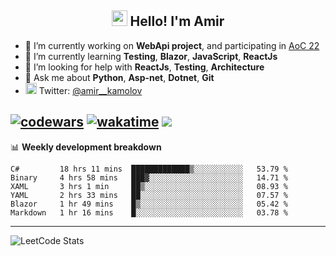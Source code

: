 <h2 align="center"><img src="https://media.giphy.com/media/hvRJCLFzcasrR4ia7z/giphy.gif" width="25px"> Hello! I'm Amir</h2>

- 🔭 I’m currently working on **WebApi project**, and participating in [AoC 22](https://adventofcode.com/)
- 🌱 I’m currently learning **Testing**, **Blazor**, **JavaScript**, **ReactJs**
- 🤔 I’m looking for help with **ReactJs**, **Testing**, **Architecture**
- 💬 Ask me about **Python**, **Asp-net**, **Dotnet**, **Git**
- <img alt="Amir Kamolov | Twitter" width="18px" src="https://raw.githubusercontent.com/peterthehan/peterthehan/master/assets/twitter.svg" /> Twitter: [@amir__kamolov](https://twitter.com/amir__kamolov)

[![codewars](https://www.codewars.com/users/Kamolov%20Amir/badges/micro)](https://www.codewars.com/users/Kamolov%20Amir)
[![wakatime](https://wakatime.com/badge/user/12da36de-2fca-4ef2-bb44-ec10c4750b61.svg)](https://wakatime.com/@12da36de-2fca-4ef2-bb44-ec10c4750b61)
![](https://komarev.com/ghpvc/?username=Amir0715&style=flat-square)
---

📊 **Weekly development breakdown**
<!--START_SECTION:waka-->

```text
C#         18 hrs 11 mins  █████████████▒░░░░░░░░░░░   53.79 %
Binary     4 hrs 58 mins   ███▓░░░░░░░░░░░░░░░░░░░░░   14.71 %
XAML       3 hrs 1 min     ██▒░░░░░░░░░░░░░░░░░░░░░░   08.93 %
YAML       2 hrs 33 mins   ██░░░░░░░░░░░░░░░░░░░░░░░   07.57 %
Blazor     1 hr 49 mins    █▒░░░░░░░░░░░░░░░░░░░░░░░   05.42 %
Markdown   1 hr 16 mins    █░░░░░░░░░░░░░░░░░░░░░░░░   03.78 %
```

<!--END_SECTION:waka-->

---

![LeetCode Stats](https://leetcard.jacoblin.cool/Amir0715?theme=dark&font=Noto%20Sans%20Mono&ext=heatmap)

